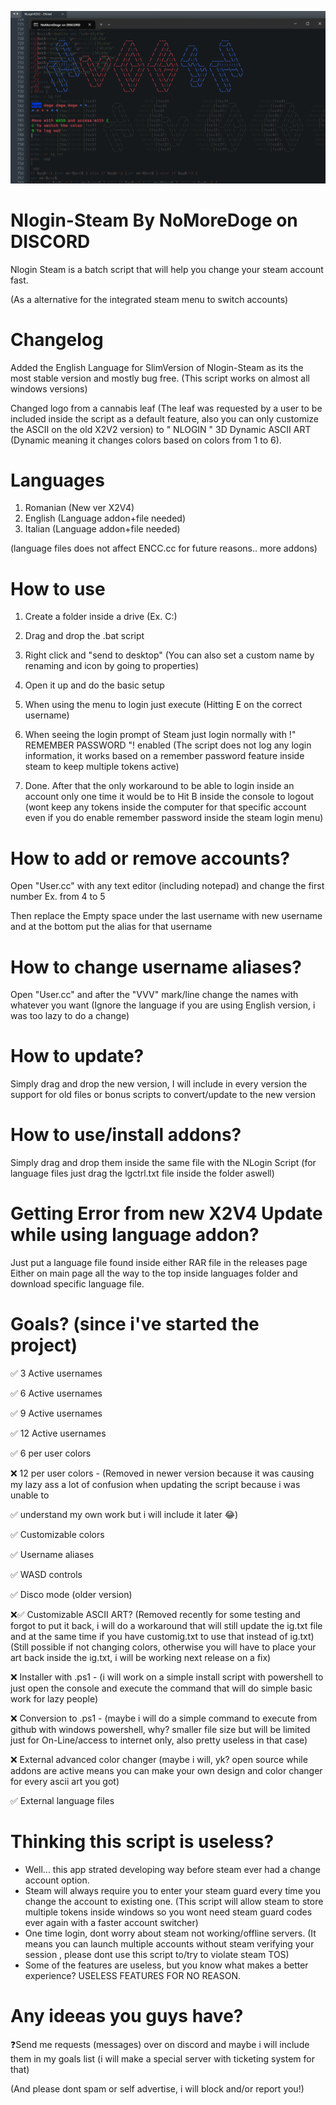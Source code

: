
![alt text](https://github.com/NoMoreDg/Nlogin-Steam/blob/MAIN-NLOGIN/SlimNlogin%20X2V3.png)

# Nlogin-Steam By NoMoreDoge on DISCORD
Nlogin Steam is a batch script that will help you change your steam account fast.

(As a alternative for the integrated steam menu to switch accounts)

# Changelog
Added the English Language for SlimVersion of Nlogin-Steam as its the most
stable version and mostly bug free. (This script works on almost all windows versions)

Changed logo from a cannabis leaf (The leaf was requested by a user to be included inside
the script as a default feature, also you can only customize the ASCII on 
the old X2V2 version) to " NLOGIN " 3D Dynamic ASCII ART (Dynamic meaning it changes colors
based on colors from 1 to 6).

# Languages
1. Romanian (New ver X2V4)
2. English (Language addon+file needed)
3. Italian (Language addon+file needed)

(language files does not affect ENCC.cc for future reasons.. more addons)

# How to use
1. Create a folder inside a drive (Ex. C:\)
   
2. Drag and drop the .bat script
   
3. Right click and "send to desktop" (You can also set a custom name by renaming
 and icon by going to properties)

4. Open it up and do the basic setup

5. When using the menu to login just execute (Hitting E on the correct username)

6. When seeing the login prompt of Steam just login normally with
   !" REMEMBER PASSWORD "! enabled
   (The script does not log any login information, it works based on a
   remember password feature inside steam to keep multiple tokens active)

7. Done. After that the only workaround to be able to login inside an account
   only one time it would be to Hit B inside the console to logout (wont keep
   any tokens inside the computer for that specific account even if you do
   enable remember password inside the steam login menu)

# How to add or remove accounts?
Open "User.cc" with any text editor (including notepad) and change the first number
Ex. from 4 to 5

Then replace the Empty space under the last username with new username and at the bottom
put the alias for that username

# How to change username aliases?
Open "User.cc" and after the "VVV" mark/line change the names with whatever you want
(Ignore the language if you are using English version, i was too lazy to do a change)

# How to update?
Simply drag and drop the new version, I will include in every version the support for
old files or bonus scripts to convert/update to the new version

# How to use/install addons?
Simply drag and drop them inside the same file with the NLogin Script
(for language files just drag the lgctrl.txt file inside the folder aswell)

# Getting Error from new X2V4 Update while using language addon?
Just put a language file found inside either RAR file in the releases page
Either on main page all the way to the top inside languages folder and download
specific language file.

# Goals? (since i've started the project)
✅ 3 Active usernames

✅ 6 Active usernames

✅ 9 Active usernames

✅ 12 Active usernames

✅ 6 per user colors

❌ 12 per user colors - (Removed in newer version because it was causing
  my lazy ass a lot of confusion when updating the script because i was unable to

✅ understand my own work but i will include it later 😂)

✅ Customizable colors

✅ Username aliases

✅ WASD controls

✅ Disco mode (older version)

❌✅ Customizable ASCII ART? (Removed recently for some testing and forgot to
  put it back, i will do a workaround that will still update the ig.txt file
  and at the same time if you have customig.txt to use that instead of ig.txt)
  (Still possible if not changing colors, otherwise you will have to place
  your art back inside the ig.txt, i will be working next release on a fix)

❌ Installer with .ps1  - (i will work on a simple install script with powershell
  to just open the console and execute the command that will do simple basic work 
  for lazy people)

❌ Conversion to .ps1   - (maybe i will do a simple command to execute from github
  with windows powershell, why? smaller file size but will be limited just for
  On-Line/access to internet only, also pretty useless in that case)

❌ External advanced color changer (maybe i will, yk? open source while addons
are active means you can make your own design and color changer for every ascii 
art you got)

✅ External language files

# Thinking this script is useless?
- Well... this app strated developing way before steam ever had a change account
  option.
- Steam will always require you to enter your steam guard every time you change
  the account to existing one.
  (This script will allow steam to store multiple tokens inside windows so you
  wont need steam guard codes ever again with a faster account switcher)
- One time login, dont worry about steam not working/offline servers.
  (It means you can launch multiple accounts without steam verifying your
  session , please dont use this script to/try to violate steam TOS)
- Some of the features are useless, but you know what makes a better experience?
  USELESS FEATURES FOR NO REASON.

# Any ideeas you guys have?
❓Send me requests (messages) over on discord and maybe i will include
  them in my goals list (i will make a special server with ticketing system for that)

  (And please dont spam or self advertise, i will block and/or report you!)
